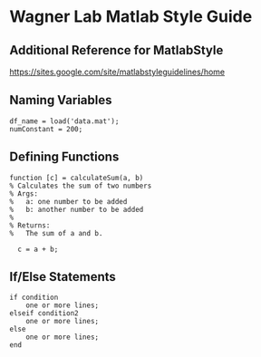Wagner Lab Matlab Style Guide
=======================

Additional Reference for MatlabStyle
------------------------------------
https://sites.google.com/site/matlabstyleguidelines/home

Naming Variables
--------------
 
```
df_name = load('data.mat');
numConstant = 200;
```
 
Defining Functions
------------------
```
function [c] = calculateSum(a, b)
% Calculates the sum of two numbers
% Args:
%   a: one number to be added
%   b: another number to be added
%
% Returns: 
%   The sum of a and b.
  
  c = a + b;

```
 
If/Else Statements
---------------------
```
if condition
	one or more lines;
elseif condition2
	one or more lines;
else
	one or more lines;
end
```

